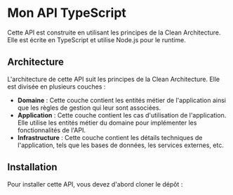 # Mon API TypeScript

Cette API est construite en utilisant les principes de la Clean Architecture. Elle est écrite en TypeScript et utilise Node.js pour le runtime.

## Architecture

L'architecture de cette API suit les principes de la Clean Architecture. Elle est divisée en plusieurs couches :

- **Domaine** : Cette couche contient les entités métier de l'application ainsi que les règles de gestion qui leur sont associées.
- **Application** : Cette couche contient les cas d'utilisation de l'application. Elle utilise les entités métier du domaine pour implémenter les fonctionnalités de l'API.
- **Infrastructure** : Cette couche contient les détails techniques de l'application, tels que les bases de données, les services externes, etc.

## Installation

Pour installer cette API, vous devez d'abord cloner le dépôt :
